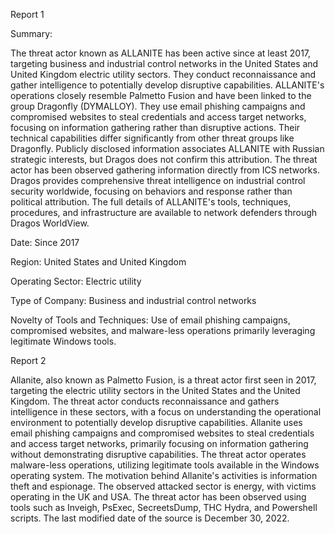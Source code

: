 
Report 1

Summary:

The threat actor known as ALLANITE has been active since at least 2017, targeting business and industrial control networks in the United States and United Kingdom electric utility sectors. They conduct reconnaissance and gather intelligence to potentially develop disruptive capabilities. ALLANITE's operations closely resemble Palmetto Fusion and have been linked to the group Dragonfly (DYMALLOY). They use email phishing campaigns and compromised websites to steal credentials and access target networks, focusing on information gathering rather than disruptive actions. Their technical capabilities differ significantly from other threat groups like Dragonfly. Publicly disclosed information associates ALLANITE with Russian strategic interests, but Dragos does not confirm this attribution. The threat actor has been observed gathering information directly from ICS networks. Dragos provides comprehensive threat intelligence on industrial control security worldwide, focusing on behaviors and response rather than political attribution. The full details of ALLANITE's tools, techniques, procedures, and infrastructure are available to network defenders through Dragos WorldView. 

Date: Since 2017

Region: United States and United Kingdom

Operating Sector: Electric utility

Type of Company: Business and industrial control networks

Novelty of Tools and Techniques: Use of email phishing campaigns, compromised websites, and malware-less operations primarily leveraging legitimate Windows tools.





Report 2

Allanite, also known as Palmetto Fusion, is a threat actor first seen in 2017, targeting the electric utility sectors in the United States and the United Kingdom. The threat actor conducts reconnaissance and gathers intelligence in these sectors, with a focus on understanding the operational environment to potentially develop disruptive capabilities. Allanite uses email phishing campaigns and compromised websites to steal credentials and access target networks, primarily focusing on information gathering without demonstrating disruptive capabilities. The threat actor operates malware-less operations, utilizing legitimate tools available in the Windows operating system. The motivation behind Allanite's activities is information theft and espionage. The observed attacked sector is energy, with victims operating in the UK and USA. The threat actor has been observed using tools such as Inveigh, PsExec, SecreetsDump, THC Hydra, and Powershell scripts. The last modified date of the source is December 30, 2022.


